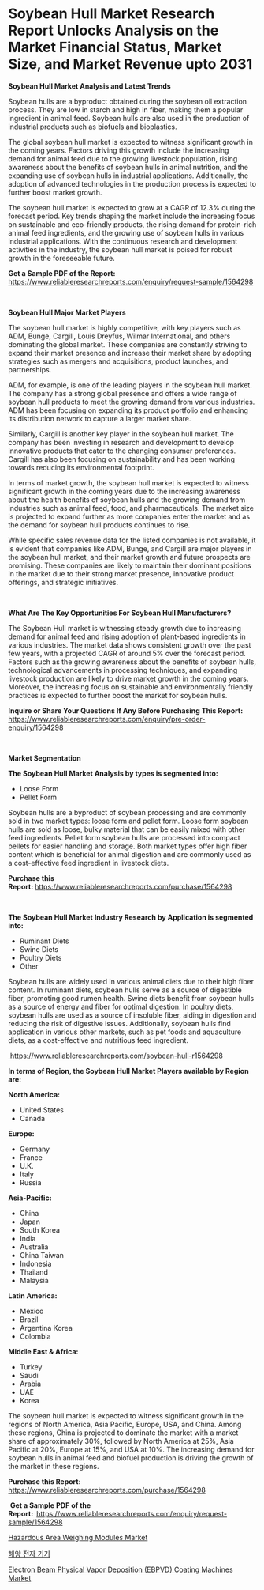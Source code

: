 <p><h1>Soybean Hull Market Research Report Unlocks Analysis on the Market Financial Status, Market Size, and Market Revenue upto 2031</h1></p><p><strong>Soybean Hull Market Analysis and Latest Trends</strong></p>
<p><p>Soybean hulls are a byproduct obtained during the soybean oil extraction process. They are low in starch and high in fiber, making them a popular ingredient in animal feed. Soybean hulls are also used in the production of industrial products such as biofuels and bioplastics.</p><p>The global soybean hull market is expected to witness significant growth in the coming years. Factors driving this growth include the increasing demand for animal feed due to the growing livestock population, rising awareness about the benefits of soybean hulls in animal nutrition, and the expanding use of soybean hulls in industrial applications. Additionally, the adoption of advanced technologies in the production process is expected to further boost market growth.</p><p>The soybean hull market is expected to grow at a CAGR of 12.3% during the forecast period. Key trends shaping the market include the increasing focus on sustainable and eco-friendly products, the rising demand for protein-rich animal feed ingredients, and the growing use of soybean hulls in various industrial applications. With the continuous research and development activities in the industry, the soybean hull market is poised for robust growth in the foreseeable future.</p></p>
<p><strong>Get a Sample PDF of the Report:&nbsp;</strong> <a href="https://www.reliableresearchreports.com/enquiry/request-sample/1564298">https://www.reliableresearchreports.com/enquiry/request-sample/1564298</a></p>
<p>&nbsp;</p>
<p><strong>Soybean Hull Major Market Players</strong></p>
<p><p>The soybean hull market is highly competitive, with key players such as ADM, Bunge, Cargill, Louis Dreyfus, Wilmar International, and others dominating the global market. These companies are constantly striving to expand their market presence and increase their market share by adopting strategies such as mergers and acquisitions, product launches, and partnerships.</p><p>ADM, for example, is one of the leading players in the soybean hull market. The company has a strong global presence and offers a wide range of soybean hull products to meet the growing demand from various industries. ADM has been focusing on expanding its product portfolio and enhancing its distribution network to capture a larger market share.</p><p>Similarly, Cargill is another key player in the soybean hull market. The company has been investing in research and development to develop innovative products that cater to the changing consumer preferences. Cargill has also been focusing on sustainability and has been working towards reducing its environmental footprint.</p><p>In terms of market growth, the soybean hull market is expected to witness significant growth in the coming years due to the increasing awareness about the health benefits of soybean hulls and the growing demand from industries such as animal feed, food, and pharmaceuticals. The market size is projected to expand further as more companies enter the market and as the demand for soybean hull products continues to rise.</p><p>While specific sales revenue data for the listed companies is not available, it is evident that companies like ADM, Bunge, and Cargill are major players in the soybean hull market, and their market growth and future prospects are promising. These companies are likely to maintain their dominant positions in the market due to their strong market presence, innovative product offerings, and strategic initiatives.</p></p>
<p>&nbsp;</p>
<p><strong>What Are The Key Opportunities For Soybean Hull Manufacturers?</strong></p>
<p><p>The Soybean Hull market is witnessing steady growth due to increasing demand for animal feed and rising adoption of plant-based ingredients in various industries. The market data shows consistent growth over the past few years, with a projected CAGR of around 5% over the forecast period. Factors such as the growing awareness about the benefits of soybean hulls, technological advancements in processing techniques, and expanding livestock production are likely to drive market growth in the coming years. Moreover, the increasing focus on sustainable and environmentally friendly practices is expected to further boost the market for soybean hulls.</p></p>
<p><strong>Inquire or Share Your Questions If Any Before Purchasing This Report:</strong> <a href="https://www.reliableresearchreports.com/enquiry/pre-order-enquiry/1564298">https://www.reliableresearchreports.com/enquiry/pre-order-enquiry/1564298</a></p>
<p>&nbsp;</p>
<p><strong>Market Segmentation</strong></p>
<p><strong>The Soybean Hull Market Analysis by types is segmented into:</strong></p>
<p><ul><li>Loose Form</li><li>Pellet Form</li></ul></p>
<p><p>Soybean hulls are a byproduct of soybean processing and are commonly sold in two market types: loose form and pellet form. Loose form soybean hulls are sold as loose, bulky material that can be easily mixed with other feed ingredients. Pellet form soybean hulls are processed into compact pellets for easier handling and storage. Both market types offer high fiber content which is beneficial for animal digestion and are commonly used as a cost-effective feed ingredient in livestock diets.</p></p>
<p><strong>Purchase this Report:&nbsp;</strong><a href="https://www.reliableresearchreports.com/purchase/1564298">https://www.reliableresearchreports.com/purchase/1564298</a></p>
<p>&nbsp;</p>
<p><strong>The Soybean Hull Market Industry Research by Application is segmented into:</strong></p>
<p><ul><li>Ruminant Diets</li><li>Swine Diets</li><li>Poultry Diets</li><li>Other</li></ul></p>
<p><p>Soybean hulls are widely used in various animal diets due to their high fiber content. In ruminant diets, soybean hulls serve as a source of digestible fiber, promoting good rumen health. Swine diets benefit from soybean hulls as a source of energy and fiber for optimal digestion. In poultry diets, soybean hulls are used as a source of insoluble fiber, aiding in digestion and reducing the risk of digestive issues. Additionally, soybean hulls find application in various other markets, such as pet foods and aquaculture diets, as a cost-effective and nutritious feed ingredient.</p></p>
<p><a href="https://www.reliableresearchreports.com/soybean-hull-r1564298">&nbsp;https://www.reliableresearchreports.com/soybean-hull-r1564298</a></p>
<p><strong>In terms of Region, the Soybean Hull Market Players available by Region are:</strong></p>
<p>
    <p> <strong> North America: </strong>
        <ul>
            <li>United States</li>
            <li>Canada</li>
        </ul>
        </p> 
    <p> <strong> Europe: </strong>
        <ul>
            <li>Germany</li>
            <li>France</li>
            <li>U.K.</li>
            <li>Italy</li>
            <li>Russia</li>
        </ul>
        </p> 
    <p> <strong> Asia-Pacific: </strong>
        <ul>
            <li>China</li>
            <li>Japan</li>
            <li>South Korea</li>
            <li>India</li>
            <li>Australia</li>
            <li>China Taiwan</li>
            <li>Indonesia</li>
            <li>Thailand</li>
            <li>Malaysia</li>
        </ul>
        </p> 
    <p> <strong> Latin America: </strong>
        <ul>
            <li>Mexico</li>
            <li>Brazil</li>
            <li>Argentina Korea</li>
            <li>Colombia</li>
        </ul>
        </p> 
    <p> <strong> Middle East & Africa: </strong>
        <ul>
            <li>Turkey</li>
            <li>Saudi</li>
            <li>Arabia</li>
            <li>UAE</li>
            <li>Korea</li>
        </ul>
    </p>
    </p>
<p><p>The soybean hull market is expected to witness significant growth in the regions of North America, Asia Pacific, Europe, USA, and China. Among these regions, China is projected to dominate the market with a market share of approximately 30%, followed by North America at 25%, Asia Pacific at 20%, Europe at 15%, and USA at 10%. The increasing demand for soybean hulls in animal feed and biofuel production is driving the growth of the market in these regions.</p></p>
<p><strong>Purchase this Report: </strong><a href="https://www.reliableresearchreports.com/purchase/1564298">https://www.reliableresearchreports.com/purchase/1564298</a></p>
<p>&nbsp;<strong>Get a Sample PDF of the Report:&nbsp;&nbsp;</strong><a href="https://www.reliableresearchreports.com/enquiry/request-sample/1564298">https://www.reliableresearchreports.com/enquiry/request-sample/1564298</a></p>
<p><strong></strong></p>
<p><p><a href="https://github.com/mbisetmhermsr/Market-Research-Report-List-3/blob/main/hazardous-area-weighing-modules-market.md">Hazardous Area Weighing Modules Market</a></p><p><a href="https://github.com/royErdmtyan906778/Market-Research-Report-List-2/blob/main/3526780159884.md">해양 전자 기기</a></p><p><a href="https://github.com/cameroneffertz/Market-Research-Report-List-1/blob/main/electron-beam-physical-vapor-deposition-ebpvd-coating-machines-market.md">Electron Beam Physical Vapor Deposition (EBPVD) Coating Machines Market</a></p></p>